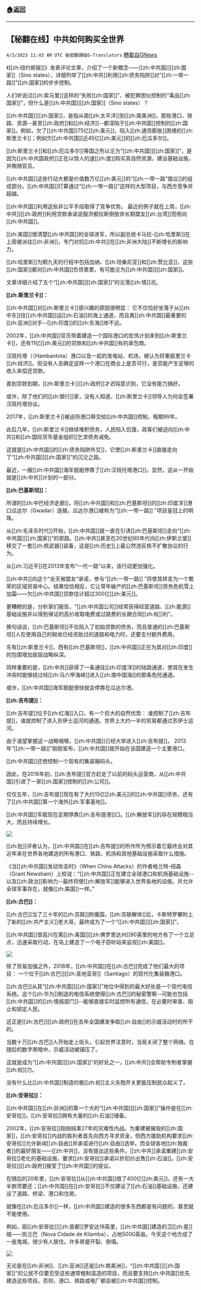 ###  [:house:返回](README.md)
---


## 【秘翻在线】中共如何购买全世界
`4/3/2023 11:43 AM UTC 秘密翻譯組G-Translators` [轉載自GNews](https://gnews.org/articles/1068734)

《[[zh:纽约邮报]]》发表评论文章，介绍了一个新概念——[[zh:中共国]][[zh:国家]]（Sino states），详细列举了[[zh:中共]]利用[[zh:债务陷阱]]对“[[zh:一带一路]]”[[zh:国家]]的步步控制。

人们听说过[[zh:索马里]]这样的“失败[[zh:国家]]”、被犯罪团伙控制的“毒品[[zh:国家]]”，但什么是[[zh:中共国]][[zh:国家]]（Sino states）？

[[zh:中共国]][[zh:国家]]，是指从南[[zh:太平洋]]到[[zh:南美洲]]，那些港口、铁路、资源\--甚至[[zh:政府]]和[[zh:经济]]\--都深陷于[[zh:中共国]]控制的[[zh:国家]]。例如，欠了[[zh:中共国]]75亿[[zh:美元]]，陷入[[zh:通货膨胀]]困境的[[zh:斯里兰卡]]；例如欠[[zh:中共国]]近45亿[[zh:美元]]的[[zh:厄瓜多尔]]。

[[zh:斯里兰卡]]和[[zh:厄瓜多尔]]等国之所以沦为“[[zh:中共国]][[zh:国家]]”，是因为[[zh:中共国政府]]正在以惊人的速[[zh:度]]购买其自然资源，建设基础设施，并贿赂官员。

[[zh:中共国]]这些行动大都是价值数万亿[[zh:美元]]的“[[zh:一带一路”倡议]]的组成部分。[[zh:中共国]]打算通过“[[zh:一带一路]]”这样的大型项目，与西方竞争并超越。

[[zh:中共国]]利用这些非公平手段取得了竞争优势。 最近的例子就在上周，[[zh:中共]][[zh:政府]]利用贷款承诺说服洪都拉斯倒放弃长期盟友[[zh:台湾]]而倒向[[zh:中共国]]。

[[zh:美国]]很清楚[[zh:中共国]]的全球进军，所以副总统卡马拉\-[[zh:哈里斯]]在上周被派往[[zh:非洲]]，专门对抗[[zh:中共]]在[[zh:非洲大陆]]不断增长的影响力。

[[zh:哈里斯]]为期九天的行程中包括加纳、[[zh:坦桑尼亚]]和[[zh:赞比亚]]，这些[[zh:国家]]都对[[zh:中共国]]负债累累，有可能沦为[[zh:中共国]][[zh:国家]]。

文章详细介绍了五个“[[zh:中共国]][[zh:国家]]”的沦落[[zh:情]]况。

**[[zh:斯里兰卡]]：**

[[zh:中共国]]对[[zh:斯里兰卡]]感兴趣的原因很明显： 它不仅恰好坐落于从[[zh:中东]]往[[zh:中共国]]运[[zh:石油]]的海上通道，而且离[[zh:中共国]]最重要的[[zh:亚洲]]对手\--[[zh:印度]]的[[zh:东海]]岸不远。

2002年，[[zh:中共国]]官员带着建造一个国际港口的宏伟计划来到[[zh:斯里兰卡]]，还有11亿[[zh:美元]]的贷款和[[zh:中共国]]有的承包商。

汉班托塔（（Hambantota）港口以及一起的发电站、机场，被认为将重振里兰卡[[zh:经济]]。但没有人去确定这样一个港口在商业上是否可行，是否能产生足够的收入来偿还贷款。

直到贷款到期，[[zh:斯里兰卡]][[zh:政府]]才迟钝意识到，它没有能力搞好。

或许，除了他们的[[zh:银行]]家，没有人知道，[[zh:斯里兰卡]]领导人为何会签署汉班托塔协议。

2017年，[[zh:斯里兰卡]]被迫将港口移交给[[zh:中共国]]控制，租期99年。

此后几年，[[zh:斯里兰卡]]继续堆积债务，人民陷入饥饿，政客们被迫向[[zh:中共]]和[[zh:国际货币基金组织]]乞求债务减免。

这就是[[zh:中共国]]的[[zh:债务陷阱外交]]，它使[[zh:斯里兰卡]]直接走向了“[[zh:中共国]][[zh:国家]]”的沉沦之路。

最近，一艘[[zh:中共国]]海军舰艇停靠了[[zh:汉班托塔港口]]。显然，这从一开始就是[[zh:中共]]计划的一部分。

**[[zh:巴基斯坦]]：** 

所谓的[[zh:中巴经济走廊]]，将[[zh:中共国]]和[[zh:巴基斯坦]]的[[zh:印度洋]]港口瓜达尔（Gwadar）连接。瓜达尔港口被称为“[[zh:一带一路]] ”项目皇冠上的明珠。

从[[zh:毛泽东时代]]开始，[[zh:中共国]]就一直在引诱[[zh:巴基斯坦]]走向“[[zh:中共国]][[zh:国家]]”的邪路。[[zh:中共]]甚至在20世纪80年代向[[zh:伊斯兰堡]]移交了一套[[zh:核武器]]装备，这是[[zh:历史]]上最公然违反核不扩散协议的行为。

从[[zh:习近平]]在2013年宣布“一代一路”以来，该行动更加强化。

[[zh:中共]]向这个“全天候盟友“承诺，参与“[[zh:一带一路]] ”将使其转变为一个繁荣的区域贸易中心。结果恰恰相反，它让常年破产的[[zh:巴基斯坦]]债务危机雪上加霜——欠[[zh:中共国]]贷款估计超过300亿[[zh:美元]]。

更糟糕的是，分析家们报告，“[[zh:中共国公司]]经常获得经营道路、[[zh:能源]]基础设施并以得到保证的高价收取电费或过路费的长期合同[[zh:权]]利”。

换句话说，[[zh:巴基斯坦]]不仅陷入了初始贷款的债务，而且普通的[[zh:巴基斯坦]]人在使用自己的税收已经资助过的道路和电力时，还要支付额外费用。

东有[[zh:斯里兰卡]]，西有[[zh:巴基斯坦]]，[[zh:中共国]]正在为其对[[zh:印度]]的包围增加层层战略纵深。

同样重要的是，[[zh:中共]]获得了一条通往[[zh:印度洋]]的陆路通道，使其在发生冲突时能够绕过经[[zh:马六甲海峡]]进入[[zh:南中国海]]的那条危险通道。

或许，[[zh:中共国]]海军舰艇很快就会停靠在瓜达尔港。

**[[zh:吉布提]]：**

[[zh:吉布提]]位于[[zh:红海]]入口，有一个巨大的自然优势： 谁控制了[[zh:吉布提]]，谁就控制了进入苏伊士运河的通道。世界上大约一半的贸易都通过苏伊士运河。

由于渴望掌握这一战略咽喉，[[zh:中共国]]已经大举进入[[zh:吉布提]]。 2013年“[[zh:一带一路]]”刚刚宣布，[[zh:中共国]]就开始在该国建造一个主要港口。

[[zh:中共国]]还想控制一个现有的集装箱码头。

因此，在2018年初，[[zh:吉布提]]官方赶走了以前的码头运营商，从[[zh:中共国]]引进了一家[[zh:国家]]控制的[[zh:公司]]。

仅仅五年，[[zh:吉布提]]现在有了大约15亿[[zh:美元]]的[[zh:中共国]]债务，还有了[[zh:中共国]]第一个海外[[zh:军事基地]]。

[[zh:中共国]]军舰现在定期停靠[[zh:吉布提港]]口。[[zh:解放军]]的存在规模相当大，而且持续增长。


![](https://i.imgur.com/u6q3f7u.jpg)


[[zh:批]]评者认为，[[zh:中共国]]在[[zh:吉布提]]的所作所为预示着它最终会对其近年来在世界各地建造的所有港口、铁路、机场和其他基础设施采取什么措施。

《当[[zh:中共国]]发动攻击时》（When China Attacks）的作者格兰特\-纽森（Grant Newsham）上校说：“[[zh:中共国]]正在建立全球港口和机场基础设施\--以及[[zh:政治]]影响力\--最终将使[[zh:解放军]]能够进入世界各地的设施，并允许全球军事存在，就像[[zh:美国]]一样。”

**[[zh:古巴]]：**

[[zh:古巴]]当了三十年的[[zh:苏联]]附庸国，[[zh:苏联解体]]后，卡斯特罗攀附上了新的[[zh:共产主义]]老大哥，最终成为了一个“[[zh:中共国]][[zh:国家]]”。

[[zh:中共国]]很高兴在离[[zh:美国]][[zh:佛罗里达州]]90英里的地方有了一个立足点，迅速采取行动，在岛上建造了一个电子窃听站来监视[[zh:美国]]。


![](https://i.imgur.com/yBmCPUU.jpg)


除了贸易加强之外，2018年，[[zh:中共国]]在[[zh:古巴]]完成了他们最大的项目： 一个位于[[zh:古巴]][[zh:圣地亚哥]]（Santiago）的现代化集装箱港口。

[[zh:古巴]]从其“[[zh:中共国]][[zh:国家]]”地位中得到的最大好处是一个现代电信系统。这个[[zh:华为]]制造的电信系统使得[[zh:古巴]]的秘密警察\--可能也包括[[zh:中共国]]的[[zh:情报部门]]\--能够直接实时监控所有通信，在必要时审查、阻止和锁定人民。

这正是[[zh:古巴]][[zh:政府]]在去年全国爆发争取[[zh:自由]]的示威活动时的所干的。

当数十万[[zh:古巴]]人开始走上街头，引起世界注意时，当局关闭了整个网络。在随后的数字黑暗中，示威活动被镇压了。

这就是成为“[[zh:中共国]][[zh:国家]]”的好处之一，[[zh:中共]]会帮助专制者掌握[[zh:权]]力。

没有什么比[[zh:中共国]]制造的极[[zh:权]]主义杀戮开关更能压制民众起义了。

**[[zh:安哥拉]]：**

[[zh:中共国]]在[[zh:非洲]]的第一个大的“[[zh:中共国]][[zh:国家]]”操作是在[[zh:安哥拉]]。[[zh:安哥拉]]拥有大量的[[zh:石油]]储备。

2002年，[[zh:安哥拉]]刚刚结束27年的灾难性内战。为重建被摧毁的[[zh:国家]]，[[zh:安哥拉]]内战的胜利者首先向西方寻求资金，但西方援助机构要求[[zh:安哥拉]]允许新闻[[zh:自由]]并承诺进行[[zh:自由]]选举。而全球各地[[zh:独裁者]]的最好朋友——[[zh:中共]]，没有提出这些条件。[[zh:中共]]承诺重建[[zh:安哥拉]]老化的基础设施，要求[[zh:安哥拉]]承诺以折扣价出售[[zh:石油]]。[[zh:安哥拉]][[zh:政府]]接受了[[zh:中共国]]的提议。

在随后的20年里，[[zh:安哥拉]]从[[zh:中共国]]借了400亿[[zh:美元]]，还有一大半款项要还；[[zh:中共国]]在[[zh:安哥拉]]不仅建设了[[zh:石油]]基础设施，还建设了道路、桥梁、港口和住房。

就像在[[zh:厄瓜多尔]]一样，[[zh:中共国]]建造的很多东西都是有问题的，甚至就不能使用。

例如，距[[zh:安哥拉]][[zh:首都]]罗安达18英里，[[zh:中共国]]建造的卫[[zh:星]]城——凯兰巴（Nova Cidade de Kilamba），占地5000英亩。今天这个地方成了一座鬼城，很少有人居住。许多房屋开裂、倒塌。


![](https://i.imgur.com/iVvUL4U.jpg)


无论是在[[zh:非洲]]、[[zh:亚洲]]还是[[zh:南美洲]]，“[[zh:中共国]][[zh:国家]]”的公民不仅要忍受这些通常粗制滥造的项目，而且要支持[[zh:中共国]]优先建造这些项目。否则，港口、铁路或电厂都会被[[zh:中共国]]控制。
